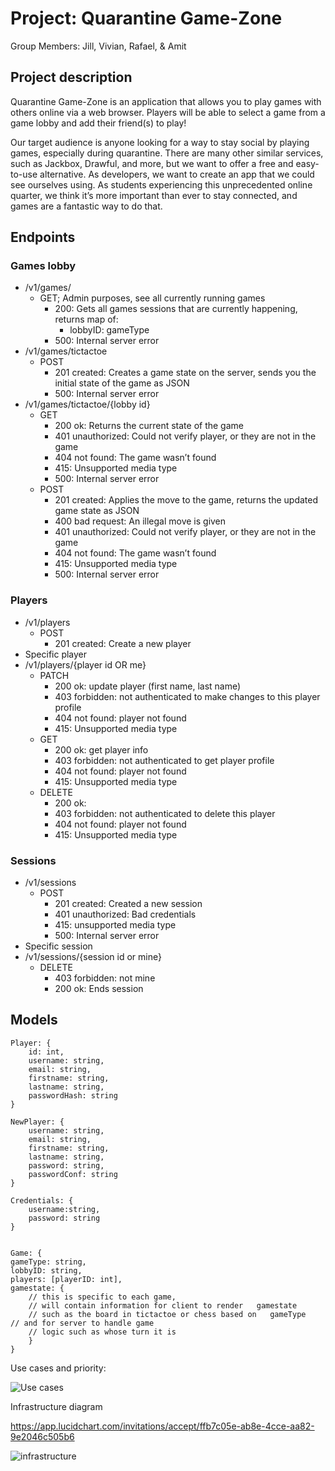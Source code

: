 # Project: Quarantine Game-Zone
Group Members: Jill, Vivian, Rafael, & Amit


## Project description
Quarantine Game-Zone is an application that allows you to play games with others online via a web browser. Players will be able to select a game from a game lobby and add their friend(s) to play!

Our target audience is anyone looking for a way to stay social by playing games, especially during quarantine. There are many other similar services, such as Jackbox, Drawful, and more, but we want to offer a free and easy-to-use alternative. As developers, we want to create an app that we could see ourselves using. As students experiencing this unprecedented online quarter, we think it’s more important than ever to stay connected, and games are a fantastic way to do that.

## Endpoints
### Games lobby
- /v1/games/
    - GET; Admin purposes, see all currently running games
        - 200: Gets all games sessions that are currently happening, returns map of:
            - lobbyID: gameType
        - 500: Internal server error
- /v1/games/tictactoe 
    - POST
        - 201 created: Creates a game state on the server, sends you the initial state of the game as JSON
        - 500: Internal server error
- /v1/games/tictactoe/{lobby id}
    - GET
        - 200 ok: Returns the current state of the game
        - 401 unauthorized: Could not verify player, or they are not in the game
        - 404 not found: The game wasn’t found
        - 415: Unsupported media type
        - 500: Internal server error
    - POST
        - 201 created: Applies the move to the game, returns the updated game state as JSON
        - 400 bad request: An illegal move is given
        - 401 unauthorized: Could not verify player, or they are not in the game 
        - 404 not found: The game wasn’t found
        - 415: Unsupported media type
        - 500: Internal server error
### Players
- /v1/players
    - POST
        - 201 created: Create a new player
- Specific player
- /v1/players/{player id OR me}
    - PATCH
        - 200 ok:  update player (first name, last name)
        - 403 forbidden: not authenticated to make changes to this player profile
        - 404 not found: player not found
        - 415: Unsupported media type
    - GET
        - 200 ok: get player info
        - 403 forbidden: not authenticated to get player profile
        - 404 not found: player not found
        - 415: Unsupported media type
    - DELETE
        - 200 ok:
        - 403 forbidden: not authenticated to delete this player
        - 404 not found: player not found
        - 415: Unsupported media type
### Sessions
- /v1/sessions
    - POST
        - 201 created: Created a new session
        - 401 unauthorized: Bad credentials
        - 415: unsupported media type
        - 500: Internal server error
- Specific session
- /v1/sessions/{session id or mine}
    - DELETE
        - 403 forbidden: not mine
        - 200 ok: Ends session

## Models
```
Player: {  
	id: int,  
	username: string,  
	email: string,  
	firstname: string,  
	lastname: string,  
	passwordHash: string  
}  

NewPlayer: {  
	username: string,  
	email: string,  
    firstname: string,  
	lastname: string,  
	password: string,  
	passwordConf: string  
}  

Credentials: {  
	username:string,  
	password: string  
}  


Game: {  
gameType: string,  
lobbyID: string,  
players: [playerID: int],  
gamestate: {  
	// this is specific to each game,  
	// will contain information for client to render   gamestate  
	// such as the board in tictactoe or chess based on   gameType  
// and for server to handle game  
	// logic such as whose turn it is  
    }  
}  
```
Use cases and priority:  

![Use cases](https://github.com/rafibayer/Quarantine-GameZone-441/blob/master/use.JPG)


Infrastructure diagram

https://app.lucidchart.com/invitations/accept/ffb7c05e-ab8e-4cce-aa82-9e2046c505b6

![infrastructure](https://github.com/rafibayer/Quarantine-GameZone-441/blob/master/Infrastructure%20Diagram.jpeg)






